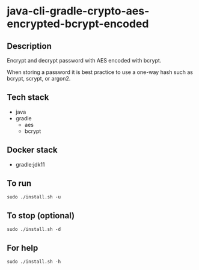# java-cli-gradle-crypto-aes-encrypted-bcrypt-encoded

## Description
Encrypt and decrypt password with AES
encoded with bcrypt.

When storing a password it is best practice
to use a one-way hash such as bcrypt, scrypt,
or argon2.

## Tech stack
- java
- gradle
  - aes
  - bcrypt

## Docker stack
- gradle:jdk11

## To run
`sudo ./install.sh -u`

## To stop (optional)
`sudo ./install.sh -d`

## For help
`sudo ./install.sh -h`
